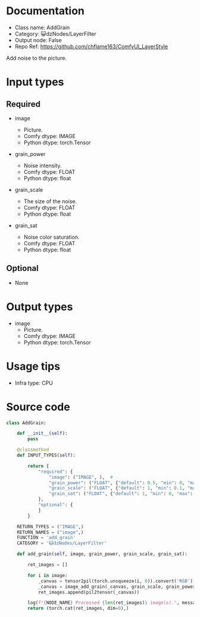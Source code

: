 # Documentation
- Class name: AddGrain
- Category: 😺dzNodes/LayerFilter
- Output node: False
- Repo Ref: https://github.com/chflame163/ComfyUI_LayerStyle

Add noise to the picture.

# Input types

## Required

- image
    - Picture.
    - Comfy dtype: IMAGE
    - Python dtype: torch.Tensor

- grain_power
    - Noise intensity.
    - Comfy dtype: FLOAT
    - Python dtype: float

- grain_scale
    - The size of the noise.
    - Comfy dtype: FLOAT
    - Python dtype: float

- grain_sat
    - Noise color saturation.
    - Comfy dtype: FLOAT
    - Python dtype: float

## Optional

- None

# Output types

- image
    - Picture.
    - Comfy dtype: IMAGE
    - Python dtype: torch.Tensor

# Usage tips
- Infra type: CPU

# Source code
```python
class AddGrain:

    def __init__(self):
        pass

    @classmethod
    def INPUT_TYPES(self):

        return {
            "required": {
                "image": ("IMAGE", ),  #
                "grain_power": ("FLOAT", {"default": 0.5, "min": 0, "max": 1, "step": 0.01}),
                "grain_scale": ("FLOAT", {"default": 1, "min": 0.1, "max": 10, "step": 0.1}),
                "grain_sat": ("FLOAT", {"default": 1, "min": 0, "max": 1, "step": 0.01}),
            },
            "optional": {
            }
        }

    RETURN_TYPES = ("IMAGE",)
    RETURN_NAMES = ("image",)
    FUNCTION = 'add_grain'
    CATEGORY = '😺dzNodes/LayerFilter'

    def add_grain(self, image, grain_power, grain_scale, grain_sat):

        ret_images = []

        for i in image:
            _canvas = tensor2pil(torch.unsqueeze(i, 0)).convert('RGB')
            _canvas = image_add_grain(_canvas, grain_scale, grain_power, grain_sat, toe=0, seed=int(time.time()))
            ret_images.append(pil2tensor(_canvas))

        log(f"{NODE_NAME} Processed {len(ret_images)} image(s).", message_type='finish')
        return (torch.cat(ret_images, dim=0),)
```